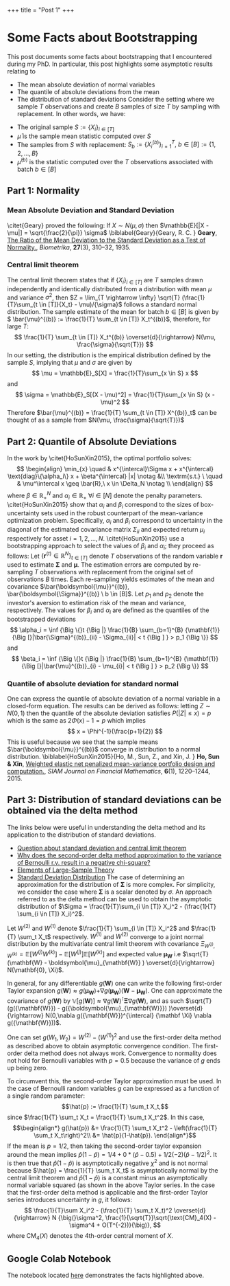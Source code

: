 +++
title = "Post 1"
+++
# Some Facts about Bootstrapping
This post documents some facts about bootstrapping that I encountered during my PhD. In particular, this post highlights some asymptotic results relating to
* The mean absolute deviation of normal variables
* The quantile of absolute deviations from the mean
* The distribution of standard deviations
Consider the setting where we sample $T$ observations and create $B$ samples of size $T$ by sampling with replacement. In other words, we have:
- The original sample $S := \{X_i\}_{i \in [T]}$
- $\bar{\mu}$ is the sample mean statistic computed over $S$  
- The samples from $S$ with replacement: $S_b := \{X^{(b)}_i\}_{i=1}^T, \ b \in [B] := \{1,2,...,B\}$
- $\bar{\mu}^{(b)}$ is the statistic computed over the $T$ observations associated with batch $b\in[B]$
## Part 1: Normality
### Mean Absolute Deviation and Standard Deviation
\citet{Geary} proved the following:
If $X \sim N(\mu, \sigma)$ then $\mathbb{E}[|X - \mu|] = \sqrt{\frac{2}{\pi}} \sigma$
\biblabel{Geary}{Geary, R. C. } **Geary**, [The Ratio of the Mean Deviation to the Standard Deviation as a Test of Normality.](https://www.jstor.org/stable/2332693), *Biometrika*, **27**(3), 310–32, 1935.
### Central limit theorem
The central limit theorem states that if $\{X_i \}_{i \in [T]}$ are $T$ samples drawn independently and identically distributed from a distribution with mean $\mu$ and variance $\sigma^2$, then $Z = \lim_{T \rightarrow \infty} \sqrt{T} (\frac{1}{T}\sum_{t \in [T]}{X_t} - \mu)/{\sigma}$ follows a standard normal distribution.
The sample estimate of the mean for batch $b \in [B]$ is given by $ \bar{\mu}^{(b)}
:= \frac{1}{T} \sum_{t \in [T]} X_t^{(b)}$, therefore, for large $T$:
$$
    \frac{1}{T} \sum_{t \in [T]} X_t^{(b)} \overset{d}{\rightarrow} N(\mu, \frac{\sigma}{\sqrt{T}})
$$
In our setting, the distribution is the empirical distribution defined by the sample $S$, implying that $\mu$ and $\sigma$ are given by
$$
\mu = \mathbb{E}_S[X] = \frac{1}{T}\sum_{x \in S} x
$$
and
$$
\sigma = \mathbb{E}_S[(X - \mu)^2] = \frac{1}{T}\sum_{x \in S} (x - \mu)^2
$$
Therefore $\bar{\mu}^{(b)} = \frac{1}{T} \sum_{t \in [T]} X^{(b)}_t$ can be thought of as a sample from $N(\mu, \frac{\sigma}{\sqrt{T}})$
## Part 2: Quantile of Absolute Deviations
In the work by \citet{HoSunXin2015}, the optimal portfolio solves:
$$
\begin{align}
\min_{x} \quad & x^{\intercal}\Sigma x + x^{\intercal} \text{diag}\{\alpha_i\} x + \beta^{\intercal} |x| \notag &\\
\textrm{s.t.} \ \quad & \mu^\intercal x  \geq \bar{R},\ x \in \Delta_N \notag \\
\end{align}
$$
where $\beta \in \mathbb{R}_+^N$ and $\alpha_i \in \mathbb{R}_+ \ \forall i \in [N]$ denote the penalty parameters.  \citet{HoSunXin2015} show that $\alpha_i$ and $\beta_i$ correspond to the sizes of box-uncertainty sets used in the robust counterpart of the mean-variance optimization problem. Specifically, $\alpha_i$ and $\beta_i$ correspond to uncertainty in the diagonal of the estimated covariance matrix $\Sigma_{ii}$ and expected return $\mu_i$ respectively for asset $i = 1,2,..., N$.
\citet{HoSunXin2015} use a bootstrapping approach to select the values of $\beta_i$ and $\alpha_i$; they proceed as follows: Let $\{\boldsymbol{r}^{(t)} \in \mathbb{R}^N\}_{t \in [T]}$ denote $T$ observations of the random variable $\boldsymbol{r}$ used to estimate $\boldsymbol{\Sigma}$ and $\boldsymbol{\mu}$. The estimation errors are computed by re-sampling $T$ observations with replacement from the original set of observations $B$ times. Each re-sampling yields estimates of the mean and covariance $\bar{\boldsymbol{\mu}}^{(b)}, \bar{\boldsymbol{\Sigma}}^{(b)} \ b \in [B]$. Let $p_1$ and $p_2$ denote the investor's aversion to estimation risk of the mean and variance, respectively. The values for $\beta_i$ and $\alpha_i$ are defined as the quantiles of the bootstrapped deviations
$$
    \alpha_i = \inf {\Big \{}t {\Big |} \frac{1}{B} \sum_{b=1}^{B} {\mathbf{1}}{\Big [}|\bar{\Sigma}^{(b)}_{ii} - \Sigma_{ii}| < t {\Big ] } > p_1 {\Big \}}
$$
and
$$
    \beta_i = \inf {\Big \{}t {\Big |} \frac{1}{B} \sum_{b=1}^{B} {\mathbf{1}}{\Big [}|\bar{\mu}^{(b)}_{i} - \mu_{i}| < t {\Big ] } > p_2 {\Big \}}
$$
### Quantile of absolute deviation for standard normal
One can express the quantile of absolute deviation of a normal variable in a closed-form equation. The results can be derived as follows: letting $Z \sim N(0,1)$ then the quantile of the absolute deviation satisfies $P(|Z| \leq x) = p$ which is the same as  $2\Phi(x) - 1 = p$ which implies
$$
x = \Phi^{-1}(\frac{p+1}{2})
$$
This is useful because we see that the sample means $\bar{\boldsymbol{\mu}}^{(b)}$ converge in distribution to a normal distribution.
\biblabel{HoSunXin2015}{Ho, M., Sun, Z., and Xin, J. } **Ho, Sun & Xin**, [Weighted elastic net penalized mean-variance portfolio design and computation.](https://doi.org/10.1137/15M1007872), *SIAM Journal on Financial Mathematics*, **6**(1), 1220–1244, 2015. 
## Part 3: Distribution of standard deviations can be obtained via the delta method 
The links below were useful in understanding the delta method and its application to the distribution of standard deviations. 
- [Question about standard deviation and central limit theorem](https://tinyurl.com/ybdupe9u)
- [Why does the second-order delta method approximation to the variance of Bernoulli r.v. result in a negative chi-square?](https://tinyurl.com/yz7sae3a)
- [Elements of Large-Sample Theory](https://tinyurl.com/42wwkbz7)
- [Standard Deviation Distribution](https://tinyurl.com/f9za5y4u)
The case of determining an approximation for the distribution of $\boldsymbol{\Sigma}$ is more complex. For simplicity, we consider the case where $\boldsymbol{\Sigma}$ is a scalar denoted by $\sigma$.
An approach referred to as the delta method can be used to obtain the asymptotic distribution of $\Sigma =  \frac{1}{T}\sum_{i \in [T]} X_i^2 - (\frac{1}{T} \sum_{i \in [T]} X_i)^2$.

Let $W^{(2)}$ and $W^{(1)}$ denote $\frac{1}{T} \sum_{i \in [T]} X_i^2$ and $\frac{1}{T} \sum_t X_t$ respectively. $W^{(1)}$ and $W^{(2)}$ converge to a joint normal distribution by the multivariate central limit theorem with covariance $\Xi_{W^{(j)}, W^{(k)}} = \mathbb{E}[W^{(j)} W^{(k)}] - \mathbb{E}[W^{(j)}]\mathbb{E}[W^{(k)}]$ and expected value $\boldsymbol{\mu}_{\mathbf{W}}$ i.e $\sqrt{T}(\mathbf{W} - \boldsymbol{\mu}_{\mathbf{W}} ) \overset{d}{\rightarrow} N(\mathbf{0}, \Xi)$.

In general, for any differentiable $g(\mathbf{W})$ one can write the following first-order Taylor expansion $g({\mathbf{W}}) \approx {g(\boldsymbol{\mu}_{\mathbf{W}}) + } \nabla g(\boldsymbol{\mu}_{\mathbf{W}})({\mathbf{W}} - \boldsymbol{\mu}_{\mathbf{W}})$.
One can approximate the covariance of $g(\mathbf{W})$ by $\mathbb{V}[g({\mathbf{W}})] \approx \nabla g({\mathbf{W}})^{\intercal} {\mathbf \Xi} \nabla g({\mathbf{W}})$, and as such $\sqrt{T}(g({\mathbf{W}}) - g({\boldsymbol{\mu}_{\mathbf{W}}}) )\overset{d}{\rightarrow} N(0,\nabla g({\mathbf{W}})^{\intercal} {\mathbf \Xi} \nabla g({\mathbf{W}}))$.

One can set $g(W_1,W_2) = W^{(2)} - (W^{(1)})^2$ and use the first-order delta method as described above to obtain asymptotic convergence condition.
The first-order delta method does not always work. Convergence to normality does not hold for Bernoulli variables with $p = 0.5$ because the variance of $g$ ends up being zero.

To circumvent this, the second-order Taylor approximation must be used. In the case of Bernoulli random variables $g$ can be expressed as a function of a single random parameter: $$\hat{p} := \frac{1}{T} \sum_t X_t,$$ since $\frac{1}{T} \sum_t X_t = \frac{1}{T} \sum_t X_t^2$. In this case,
$$\begin{align*}
g(\hat{p}) &= \frac{1}{T} \sum_t X_t^2 - \left(\frac{1}{T} \sum_t X_t\right)^2\\
&= \hat{p}(1-\hat{p}).
\end{align*}$$
If the mean is $p=1/2$, then taking the second-order taylor expansion around the mean implies $\hat{p}(1-\hat{p}) = 1/4 + 0*(\hat{p}-0.5) + 1/2 (-2) (\hat{p} - 1/2)^2$. It is then true that $\hat{p}(1-\hat{p})$ is asymptotically negative $\chi^2$ and is not normal because $\hat{p} = \frac{1}{T} \sum_t X_t$ is asymptotically normal by the central limit theorem and $\hat{p}(1-\hat{p})$ is a constant minus an asymptotically normal variable squared (as shown in the above Taylor series. In the case that the first-order delta method is applicable and the first-order Taylor series introduces uncertainty in $g$, it follows:
$$
    \frac{1}{T}\sum X_i^2 - (\frac{1}{T} \sum_t X_t)^2 \overset{d}{\rightarrow} N {\big(}\sigma^2, \frac{1}{\sqrt{T}}\sqrt{\text{CM}_4(X) - \sigma^4 + O(T^{-2})}{\big)},
$$
where $\text{CM}_4(X)$ denotes the 4th-order central moment of $X$.
## Google Colab Notebook
The notebook located [here](https://drive.google.com/file/d/1EQ1f5KXrCXojDyLLVKmG7hgUyIcv7xT6/view?usp=sharing) demonstrates the facts highlighted above. 

